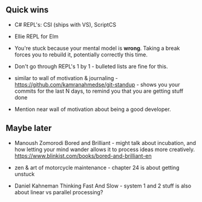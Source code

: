 ## Quick wins

- C# REPL's: CSI (ships with VS), ScriptCS

- Ellie REPL for Elm

- You're stuck because your mental model is **wrong**. Taking a break forces you to rebuild it, potentially correctly this time.

- Don't go through REPL's 1 by 1 - bulleted lists are fine for this.

* similar to wall of motivation & journaling - https://github.com/kamranahmedse/git-standup - shows you your commits for the last N days, to remind you that you are getting stuff done

* Mention near wall of motivation about being a good developer.

## Maybe later

- Manoush Zomorodi Bored and Brilliant - might talk about incubation, and how letting your mind wander allows it to process ideas more creatively.
  https://www.blinkist.com/books/bored-and-brilliant-en

* zen & art of motorcycle maintenance - chapter 24 is about getting unstuck

- Daniel Kahneman Thinking Fast And Slow - system 1 and 2 stuff is also about linear vs parallel processing?
